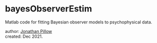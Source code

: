 # bayesObserverEstim

Matlab code for fitting Bayesian observer models to psychophysical data.

author: [Jonathan Pillow](http://pillowlab.princeton.edu)  
created: Dec 2021.
